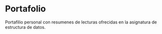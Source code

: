# Portafolio
Portafilio personal con resumenes de lecturas ofrecidas en la asignatura de estructura de datos.
